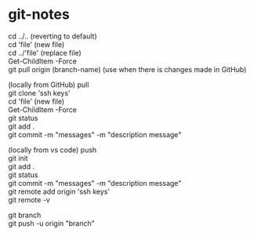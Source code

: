 # git-notes
cd ../.. (reverting to default)  
cd 'file' (new file)  
cd ../'file' (replace file)  
Get-ChildItem -Force  
git pull origin (branch-name) (use when there is changes made in GitHub)  

(locally from GitHub) pull  
git clone 'ssh keys'  
cd 'file' (new file)  
Get-ChildItem -Force  
git status  
git add .  
git commit -m "messages" -m "description message"  

(locally from vs code) push  
git init  
git add .  
git status  
git commit -m "messages" -m "description message"  
git remote add origin 'ssh keys'  
git remote -v  

git branch  
git push -u origin "branch"  
